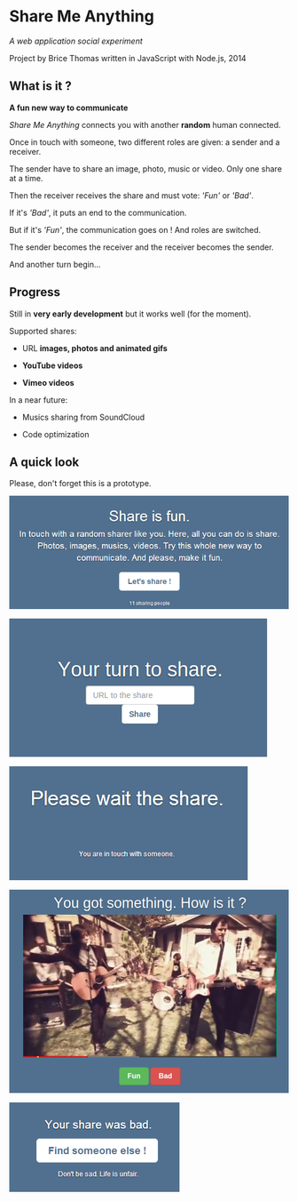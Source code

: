 Share Me Anything
=================

*A web application social experiment*

Project by Brice Thomas written in JavaScript with Node.js, 2014

What is it ?
------------

**A fun new way to communicate**

*Share Me Anything* connects you with another **random** human connected.

Once in touch with someone, two different roles are given: a sender and a receiver.

The sender have to share an image, photo, music or video. Only one share at a time.

Then the receiver receives the share and must vote: *'Fun'* or *'Bad'*.

If it's *'Bad'*, it puts an end to the communication.

But if it's *'Fun'*, the communication goes on ! And roles are switched.

The sender becomes the receiver and the receiver becomes the sender.

And another turn begin...

Progress
--------

Still in **very early development** but it works well (for the moment).

Supported shares:

- URL **images, photos and animated gifs**

- **YouTube videos**

- **Vimeo videos**

In a near future:

- Musics sharing from SoundCloud

- Code optimization 

A quick look
------------

Please, don't forget this is a prototype.

![Home](readme/home.png)

![Sender_share](readme/sharer_share.png)



![Receiver_wait](readme/receiver_wait.png)

![Receiver_vote](readme/receiver_vote.png)


![Bad](readme/bad.png)
